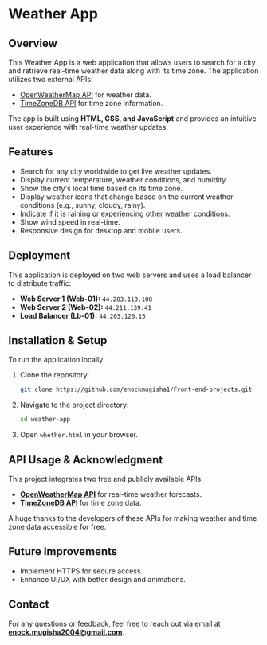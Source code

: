 # Weather App

## Overview
This Weather App is a web application that allows users to search for a city and retrieve real-time weather data along with its time zone. The application utilizes two external APIs:

- [OpenWeatherMap API](https://openweathermap.org/api) for weather data.
- [TimeZoneDB API](https://timezonedb.com/api) for time zone information.

The app is built using **HTML, CSS, and JavaScript** and provides an intuitive user experience with real-time weather updates.

## Features
- Search for any city worldwide to get live weather updates.
- Display current temperature, weather conditions, and humidity.
- Show the city's local time based on its time zone.
- Display weather icons that change based on the current weather conditions (e.g., sunny, cloudy, rainy).
- Indicate if it is raining or experiencing other weather conditions.
- Show wind speed in real-time.
- Responsive design for desktop and mobile users.

## Deployment
This application is deployed on two web servers and uses a load balancer to distribute traffic:

- **Web Server 1 (Web-01):** `44.203.113.108`
- **Web Server 2 (Web-02):** `44.211.139.41`
- **Load Balancer (Lb-01):** `44.203.120.15`


## Installation & Setup
To run the application locally:

1. Clone the repository:
   ```sh
   git clone https://github.com/enockmugisha1/Front-end-projects.git
   ```
2. Navigate to the project directory:
   ```sh
   cd weather-app
   ```
3. Open `whether.html` in your browser.

## API Usage & Acknowledgment
This project integrates two free and publicly available APIs:
- **[OpenWeatherMap API](https://openweathermap.org/api)** for real-time weather forecasts.
- **[TimeZoneDB API](https://timezonedb.com/api)** for time zone data.

A huge thanks to the developers of these APIs for making weather and time zone data accessible for free.

## Future Improvements
- Implement HTTPS for secure access.
- Enhance UI/UX with better design and animations.

## Contact
For any questions or feedback, feel free to reach out via email at **enock.mugisha2004@gmail.com**.
